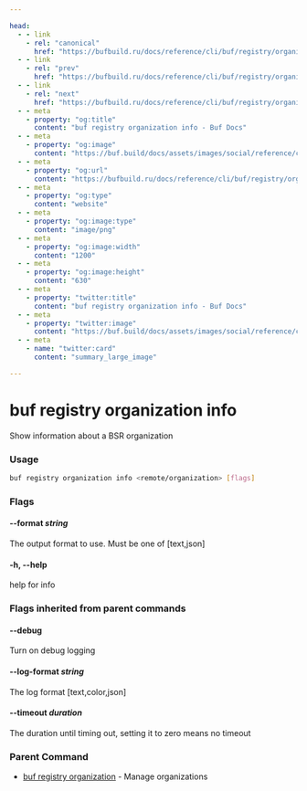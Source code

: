 ```yaml
---

head:
  - - link
    - rel: "canonical"
      href: "https://bufbuild.ru/docs/reference/cli/buf/registry/organization/info/"
  - - link
    - rel: "prev"
      href: "https://bufbuild.ru/docs/reference/cli/buf/registry/organization/delete/"
  - - link
    - rel: "next"
      href: "https://bufbuild.ru/docs/reference/cli/buf/registry/organization/update/"
  - - meta
    - property: "og:title"
      content: "buf registry organization info - Buf Docs"
  - - meta
    - property: "og:image"
      content: "https://buf.build/docs/assets/images/social/reference/cli/buf/registry/organization/info.png"
  - - meta
    - property: "og:url"
      content: "https://bufbuild.ru/docs/reference/cli/buf/registry/organization/info/"
  - - meta
    - property: "og:type"
      content: "website"
  - - meta
    - property: "og:image:type"
      content: "image/png"
  - - meta
    - property: "og:image:width"
      content: "1200"
  - - meta
    - property: "og:image:height"
      content: "630"
  - - meta
    - property: "twitter:title"
      content: "buf registry organization info - Buf Docs"
  - - meta
    - property: "twitter:image"
      content: "https://buf.build/docs/assets/images/social/reference/cli/buf/registry/organization/info.png"
  - - meta
    - name: "twitter:card"
      content: "summary_large_image"

---
```


# buf registry organization info

Show information about a BSR organization

### Usage

```sh
buf registry organization info <remote/organization> [flags]
```

### Flags

#### \--format _string_

The output format to use. Must be one of \[text,json\]

#### \-h, --help

help for info

### Flags inherited from parent commands

#### \--debug

Turn on debug logging

#### \--log-format _string_

The log format \[text,color,json\]

#### \--timeout _duration_

The duration until timing out, setting it to zero means no timeout

### Parent Command

- [buf registry organization](../) - Manage organizations
